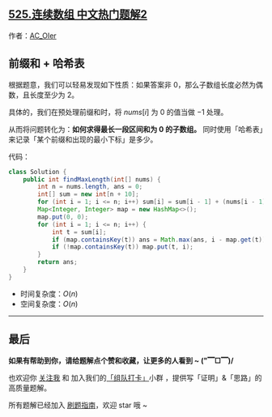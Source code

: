 ## [525.连续数组 中文热门题解2](https://leetcode.cn/problems/contiguous-array/solutions/100000/gong-shui-san-xie-qian-zhui-he-ha-xi-bia-q400)

作者：[AC_OIer](https://leetcode.cn/u/AC_OIer)

## 前缀和 + 哈希表

根据题意，我们可以轻易发现如下性质：如果答案非 $0$，那么子数组长度必然为偶数，且长度至少为 $2$。

具体的，我们在预处理前缀和时，将 $nums[i]$ 为 $0$ 的值当做 $-1$ 处理。

从而将问题转化为：**如何求得最长一段区间和为 $0$ 的子数组。** 同时使用「哈希表」来记录「某个前缀和出现的最小下标」是多少。

代码：
```Java []
class Solution {
    public int findMaxLength(int[] nums) {
        int n = nums.length, ans = 0;
        int[] sum = new int[n + 10];
        for (int i = 1; i <= n; i++) sum[i] = sum[i - 1] + (nums[i - 1] == 0 ? -1 : 1);
        Map<Integer, Integer> map = new HashMap<>();
        map.put(0, 0);
        for (int i = 1; i <= n; i++) {
            int t = sum[i];
            if (map.containsKey(t)) ans = Math.max(ans, i - map.get(t));
            if (!map.containsKey(t)) map.put(t, i);
        }
        return ans;
    }
}
```
* 时间复杂度：$O(n)$
* 空间复杂度：$O(n)$

---

## 最后

**如果有帮助到你，请给题解点个赞和收藏，让更多的人看到 ~ ("▔□▔)/**

也欢迎你 [关注我](https://oscimg.oschina.net/oscnet/up-19688dc1af05cf8bdea43b2a863038ab9e5.png) 和 加入我们的[「组队打卡」](https://leetcode-cn.com/u/ac_oier/)小群 ，提供写「证明」&「思路」的高质量题解。

所有题解已经加入 [刷题指南](https://github.com/SharingSource/LogicStack-LeetCode/wiki)，欢迎 star 哦 ~